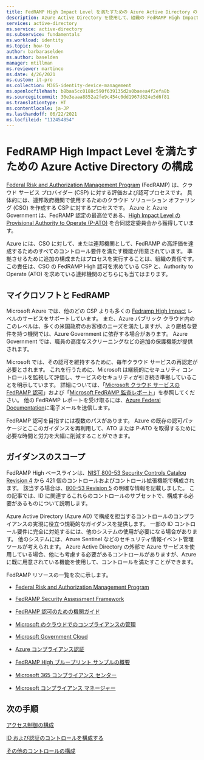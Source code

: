 ```yaml
---
title: FedRAMP High Impact Level を満たすための Azure Active Directory の構成
description: Azure Active Directory を使用して、組織の FedRAMP High Impact Level を満たす方法の概要。
services: active-directory
ms.service: active-directory
ms.subservice: fundamentals
ms.workload: identity
ms.topic: how-to
author: barbaraselden
ms.author: baselden
manager: mtillman
ms.reviewer: martinco
ms.date: 4/26/2021
ms.custom: it-pro
ms.collection: M365-identity-device-management
ms.openlocfilehash: b8baa5cc0188c590f639135d2a0baeea4f2efa8b
ms.sourcegitcommit: 30e3eaaa8852a2fe9c454c0dd1967d824e5d6f81
ms.translationtype: HT
ms.contentlocale: ja-JP
ms.lasthandoff: 06/22/2021
ms.locfileid: "112454854"
---
```

# <a name="configure-azure-active-directory-to-meet-fedramp-high-impact-level"></a>FedRAMP High Impact Level を満たすための Azure Active Directory の構成

[Federal Risk and Authorization Management Program](https://www.fedramp.gov/) (FedRAMP) は、クラウド サービス プロバイダー (CSP) に対する評価および認可プロセスです。 具体的には、連邦政府機関で使用するためのクラウド ソリューション オファリング (CSO) を作成する CSP に対するプロセスです。 Azure と Azure Government は、FedRAMP 認定の最高位である、[High Impact Level の Provisional Authority to Operate (P-ATO)](/compliance/regulatory/offering-fedramp) を合同認定委員会から獲得しています。

Azure には、CSO に対して、または連邦機関として、FedRAMP の高評価を達成するためのすべてのコントロール要件を満たす機能が用意されています。 準拠させるために追加の構成またはプロセスを実行することは、組織の責任です。 この責任は、CSO の FedRAMP High 認可を求めている CSP と、Authority to Operate (ATO) を求めている連邦機関のどちらにも当てはまります。 

## <a name="microsoft-and-fedramp"></a>マイクロソフトと FedRAMP 

Microsoft Azure では、他のどの CSP よりも多くの [Fedramp High Impact](../../azure-government/compliance/azure-services-in-fedramp-auditscope.md) レベルのサービスをサポートしています。 また、Azure パブリック クラウド内のこのレベルは、多くの米国政府のお客様のニーズを満たしますが、より厳格な要件を持つ機関では、Azure Government に依存する場合があります。 Azure Government では、職員の高度なスクリーニングなどの追加の保護機能が提供されます。 

Microsoft では、その認可を維持するために、毎年クラウド サービスの再認定が必要とされます。 これを行うために、Microsoft は継続的にセキュリティ コントロールを監視して評価し、サービスのセキュリティが引き続き準拠していることを明示しています。 詳細については、「[Microsoft クラウド サービスの FedRAMP 認可](https://marketplace.fedramp.gov/)」および「[Microsoft FedRAMP 監査レポート](https://aka.ms/MicrosoftFedRAMPAuditDocuments)」を参照してください。 他の FedRAMP レポートを受け取るには、[Azure Federal Documentation](mailto:AzFedDoc@microsoft.com)に電子メールを送信します。

FedRAMP 認可を目指すには複数のパスがあります。 Azure の既存の認可パッケージとここのガイダンスを再利用して、ATO または P-ATO を取得するために必要な時間と労力を大幅に削減することができます。 

## <a name="scope-of-guidance"></a>ガイダンスのスコープ

FedRAMP High ベースラインは、[NIST 800-53 Security Controls Catalog Revision 4](https://csrc.nist.gov/publications/detail/sp/800-53/rev-4/final) から 421 個のコントロールおよびコントロール拡張機能で構成されます。 該当する場合は、[800-53 Revision 5](https://csrc.nist.gov/publications/detail/sp/800-53/rev-5/final) の明確な情報を記載しました。 この記事では、ID に関連するこれらのコントロールのサブセットで、構成する必要があるものについて説明します。 

Azure Active Directory (Azure AD) で構成を担当するコントロールのコンプライアンスの実現に役立つ規範的なガイダンスを提供します。 一部の ID コントロール要件に完全に対処するには、他のシステムの使用が必要になる場合があります。 他のシステムには、Azure Sentinel などのセキュリティ情報イベント管理ツールが考えられます。 Azure Active Directory の外部で Azure サービスを使用している場合、他にも考慮する必要があるコントロールがありますが、Azure に既に用意されている機能を使用して、コントロールを満たすことができます。

FedRAMP リソースの一覧を次に示します。

* [Federal Risk and Authorization Management Program](https://www.fedramp.gov/)

* [FedRAMP Security Assessment Framework](https://www.fedramp.gov/assets/resources/documents/FedRAMP_Security_Assessment_Framework.pdf)

* [FedRAMP 認可のための機関ガイド](https://www.fedramp.gov/assets/resources/documents/Agency_Guide_for_Reuse_of_FedRAMP_Authorizations.pdf)

* [Microsoft のクラウドでのコンプライアンスの管理](https://www.microsoft.com/trustcenter/common-controls-hub)

* [Microsoft Government Cloud](https://go.microsoft.com/fwlink/p/?linkid=2087246)

* [Azure コンプライアンス認証](https://aka.ms/azurecompliance)

* [FedRAMP High ブループリント サンプルの概要](../../governance/blueprints/samples/fedramp-h/index.md)

* [Microsoft 365 コンプライアンス センター](/microsoft-365/compliance/microsoft-365-compliance-center)

* [Microsoft コンプライアンス マネージャー](/microsoft-365/compliance/compliance-manager)

## <a name="next-steps"></a>次の手順

[アクセス制御の構成](fedramp-access-controls.md)

[ID および認証のコントロールを構成する](fedramp-identification-and-authentication-controls.md)

[その他のコントロールの構成](fedramp-other-controls.md)

